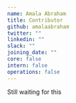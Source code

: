 ```yaml
---
name: Amala Abraham
title: Contributor
github: amalaabraham
twitter: ""
linkedin: ""
slack: ""
joining_date: ""
core: false
intern: false
operations: false
---
```


Still waiting for this
